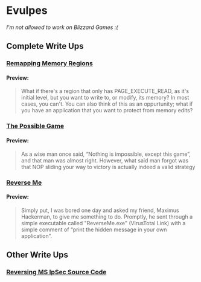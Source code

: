 # Evulpes
*I'm not allowed to work on Blizzard Games :(* 
## Complete Write Ups
### [Remapping Memory Regions](https://github.com/Evulpes/Remap-Memory-Region)
#### Preview:
> What if there's a region that only has PAGE_EXECUTE_READ, as it's initial level, but you want to write to, or modify, its memory? In most cases, you can't. You can also think of this as an oppurtunity; what if you have an application that you want to protect from memory edits?

### [The Possible Game](https://github.com/Evulpes/The-Possible-Game)
#### Preview:
> As a wise man once said, “Nothing is impossible, except this game”, and that man was almost right. However, what said man forgot was that NOP sliding your way to victory is actually indeed a valid strategy

### [Reverse Me](https://github.com/Evulpes/Reverse-Me)
#### Preview:
> Simply put, I was bored one day and asked my friend, Maximus Hackerman, to give me something to do. Promptly, he sent through a simple executable called "ReverseMe.exe" (VirusTotal Link) with a simple comment of “print the hidden message in your own application”.
## Other Write Ups
### [Reversing MS IpSec Source Code](https://github.com/Evulpes/Create-IpSec-Policies)
